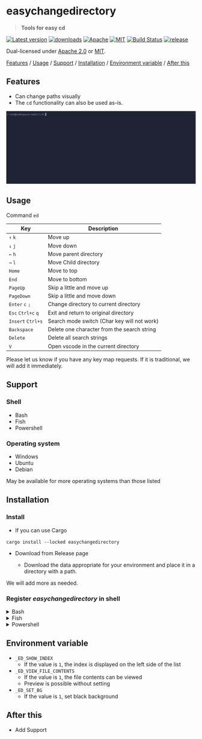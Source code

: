# easychangedirectory

> **Tools for easy cd**

[![Latest version](https://img.shields.io/crates/v/easychangedirectory)](https://crates.io/crates/easychangedirectory)
[![downloads](https://img.shields.io/crates/d/easychangedirectory?label=downloads&style=flat-square)](https://crates.io/crates/easychangedirectory)
[![Apache](https://img.shields.io/badge/license-Apache%202.0-blue?style=flat-square)](LICENSE-APACHE)
[![MIT](https://img.shields.io/badge/license-MIT-blue?style=flat-square)](LICENSE-MIT)
[![Build Status](https://github.com/shsyss/easychangedirectory/actions/workflows/rust.yml/badge.svg)](https://github.com/shsyss/easychangedirectory/actions/workflows/rust.yml)
[![release](https://github.com/shsyss/easychangedirectory/actions/workflows/release.yml/badge.svg)](https://github.com/shsyss/easychangedirectory/actions/workflows/release.yml)

Dual-licensed under [Apache 2.0](LICENSE-APACHE) or [MIT](LICENSE-MIT).

[Features](#features) / [Usage](#usage) / [Support](#support) / [Installation](#installation) / [Environment variable](#environment-variable) / [After this](#after-this)

## Features

- Can change paths visually
- The `cd` functionality can also be used as-is.

![demo](./assets/demo.gif)

## Usage

Command `ed`

| Key                | Description                                 |
| ------------------ | ------------------------------------------- |
| `↑` `k`            | Move up                                     |
| `↓` `j`            | Move down                                   |
| `←` `h`            | Move parent directory                       |
| `→` `l`            | Move Child directory                        |
| `Home`             | Move to top                                 |
| `End`              | Move to bottom                              |
| `PageUp`           | Skip a little and move up                   |
| `PageDown`         | Skip a little and move down                 |
| `Enter` `c` `;`    | Change directory to current directory       |
| `Esc` `Ctrl+c` `q` | Exit and return to original directory       |
| `Insert` `Ctrl+s`  | Search mode switch (Char key will not work) |
| `Backspace`        | Delete one character from the search string |
| `Delete`           | Delete all search strings                   |
| `V`                | Open vscode in the current directory        |

Please let us know if you have any key map requests. If it is traditional, we will add it immediately.

## Support

### Shell

- Bash
- Fish
- Powershell

### Operating system

- Windows <!-- 11 -->
- Ubuntu <!-- 22.04 -->
- Debian <!-- 11.4 -->

May be available for more operating systems than those listed

## Installation

### Install

- If you can use Cargo

```
cargo install --locked easychangedirectory
```

<!--　winget brew apt ... -->

- Download from Release page

  - Download the data appropriate for your environment and place it in a directory with a path.

We will add more as needed.

### Register **_easychangedirectory_** in shell

<details>
<summary>Bash</summary>

Add to `~/.bashrc` (Change as necessary)

```
eval "$(easychangedirectory --init bash)"
```

Run `. ~/.bashrc` as needed

</details>

<details>
<summary>Fish</summary>

Add to `~/.config/fish/config.fish` (Change as necessary)

```
easychangedirectory --init fish | source
```

Run `. ~/.config/fish/config.fish` as needed

</details>

<details>
<summary>Powershell</summary>

Add to the file found by `echo $profile`

```
Invoke-Expression (& { (easychangedirectory --init powershell | Out-String) } )
```

Run `. $profile` as needed

</details>

<!-- <details>
<summary>Zsh</summary>

Add to `~/.zshrc` (Change as necessary)
```
eval "$(easychangedirectory --init zsh)"
```
Run `. ~/.zshrc` as needed
</details> -->

## Environment variable

- `_ED_SHOW_INDEX`
  - If the value is `1`, the index is displayed on the left side of the list
- `_ED_VIEW_FILE_CONTENTS`
  - If the value is `1`, the file contents can be viewed
  - Preview is possible without setting
- `_ED_SET_BG`
  - If the value is `1`, set black background

## After this

- Add Support
